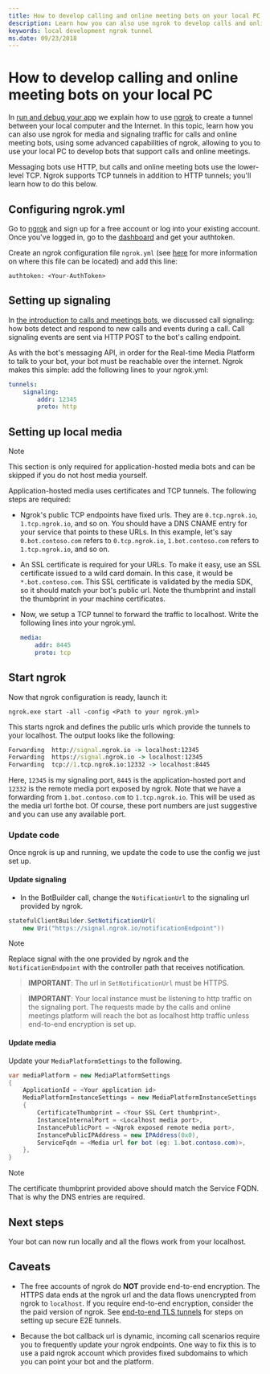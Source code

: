 ```yaml
---
title: How to develop calling and online meeting bots on your local PC
description: Learn how you can also use ngrok to develop calls and online meeting bots on your local PC.
keywords: local development ngrok tunnel
ms.date: 09/23/2018
---
```


# How to develop calling and online meeting bots on your local PC

In [run and debug your app](~/resources/general/debug.md) we explain how to use [ngrok](https://ngrok.com) to create a tunnel between your local computer and the Internet. In this topic, learn how you can also use ngrok for media and signaling traffic for calls and online meeting bots, using some advanced capabilities of ngrok, allowing to you to use your local PC to develop bots that support calls and online meetings.

Messaging bots use HTTP, but calls and online meeting bots use the lower-level TCP. Ngrok supports TCP tunnels in addition to HTTP tunnels; you'll learn how to do this below.

## Configuring ngrok.yml

Go to [ngrok](https://ngrok.com) and sign up for a free account or log into your existing account. Once you've logged in, go to the [dashboard](https://dashboard.ngrok.com) and get your authtoken.

Create an ngrok configuration file `ngrok.yml` (see [here](https://ngrok.com/docs#config) for more information on where this file can be located) and add this line:

  `authtoken: <Your-AuthToken>`

## Setting up signaling

In [the introduction to calls and meetings bots](~/concepts/calls-and-meetings/calls-meetings-bots-overivew), we discussed call signaling: how bots detect and respond to new calls and events during a call. Call signaling events are sent via HTTP POST to the bot's calling endpoint.

As with the bot's messaging API, in order for the Real-time Media Platform to talk to your bot, your bot must be reachable over the internet. Ngrok makes this simple: add the following lines to your ngrok.yml:

```yaml
tunnels:
    signaling:
        addr: 12345
        proto: http
```

## Setting up local media

> [!NOTE]
> This section is only required for application-hosted media bots and can be skipped if you do not host media yourself.

Application-hosted media uses certificates and TCP tunnels. The following steps are required:

- Ngrok's public TCP endpoints have fixed urls. They are `0.tcp.ngrok.io`, `1.tcp.ngrok.io`, and so on. You should have a DNS CNAME entry for your service that points to these URLs. In this example, let's say `0.bot.contoso.com` refers to `0.tcp.ngrok.io`, `1.bot.contoso.com` refers to `1.tcp.ngrok.io`, and so on.
- An SSL certificate is required for your URLs. To make it easy, use an SSL certificate issued to a wild card domain. In this case, it would be `*.bot.contoso.com`. This SSL certificate is validated by the media SDK, so it should match your bot's public url. Note the thumbprint and install the thumbprint in your machine certificates.
- Now, we setup a TCP tunnel to forward the traffic to localhost. Write the following lines into your ngrok.yml.

    ```yaml
    media:
        addr: 8445
        proto: tcp
    ```

## Start ngrok

Now that ngrok configuration is ready, launch it:

  `ngrok.exe start -all -config <Path to your ngrok.yml>`

This starts ngrok and defines the public urls which provide the tunnels to your localhost. The output looks like the following:

```cmd
Forwarding  http://signal.ngrok.io -> localhost:12345
Forwarding  https://signal.ngrok.io -> localhost:12345
Forwarding  tcp://1.tcp.ngrok.io:12332 -> localhost:8445
```

Here, `12345` is my signaling port, `8445` is the application-hosted port and `12332` is the remote media port exposed by ngrok. Note that we have a forwarding from `1.bot.contoso.com` to `1.tcp.ngrok.io`. This will be used as the media url forthe bot. Of course, these port numbers are just suggestive and you can use any available port.

### Update code

Once ngrok is up and running, we update the code to use the config we just set up.

#### Update signaling

- In the BotBuilder call, change the `NotificationUrl` to the signaling url provided by ngrok.

```c#
statefulClientBuilder.SetNotificationUrl(
    new Uri("https://signal.ngrok.io/notificationEndpoint"))
```

> [!NOTE]
> Replace signal with the one provided by ngrok and the `NotificationEndpoint` with the controller path that receives notification.

> **IMPORTANT**: The url in `SetNotificationUrl` must be HTTPS.

> **IMPORTANT**: Your local instance must be listening to http traffic on the signaling port. The requests made by the calls and online meetings platform will reach the bot as localhost http traffic unless end-to-end encryption is set up.

#### Update media

Update your `MediaPlatformSettings` to the following.

```C#
var mediaPlatform = new MediaPlatformSettings
{
    ApplicationId = <Your application id>
    MediaPlatformInstanceSettings = new MediaPlatformInstanceSettings
    {
        CertificateThumbprint = <Your SSL Cert thumbprint>,
        InstanceInternalPort = <Localhost media port>,
        InstancePublicPort = <Ngrok exposed remote media port>,
        InstancePublicIPAddress = new IPAddress(0x0),
        ServiceFqdn = <Media url for bot (eg: 1.bot.contoso.com)>,
    },
}
```

> [!NOTE]
> The certificate thumbprint provided above should match the Service FQDN. That is why the DNS entries are required.

## Next steps

Your bot can now run locally and all the flows work from your localhost.

## Caveats

- The free accounts of ngrok do **NOT** provide end-to-end encryption. The HTTPS data ends at the ngrok url and the data flows unencrypted from ngrok to `localhost`. If you require end-to-end encryption, consider the the paid version of ngrok. See [end-to-end TLS tunnels](http://ngrok.com/dohttps://ngrok.com/pricingcs) for steps on setting up secure E2E tunnels.

- Because the bot callback url is dynamic, incoming call scenarios require you to frequently update your ngrok endpoints. One way to fix this is to use a paid ngrok account which provides fixed subdomains to which you can point your bot and the platform.
